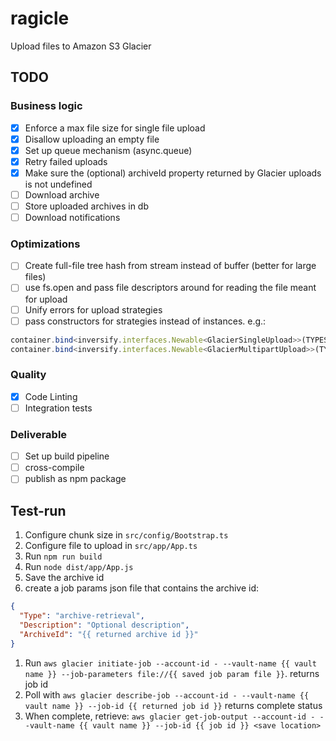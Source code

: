 # ragicle
Upload files to Amazon S3 Glacier

## TODO

### Business logic
* [x] Enforce a max file size for single file upload
* [x] Disallow uploading an empty file
* [x] Set up queue mechanism (async.queue)
* [x] Retry failed uploads
* [x] Make sure the (optional) archiveId property returned by Glacier uploads is not undefined
* [ ] Download archive
* [ ] Store uploaded archives in db
* [ ] Download notifications

### Optimizations
* [ ] Create full-file tree hash from stream instead of buffer (better for large files)
* [ ] use fs.open and pass file descriptors around for reading the file meant for upload
* [ ] Unify errors for upload strategies
* [ ] pass constructors for strategies instead of instances. e.g.:
```typescript
container.bind<inversify.interfaces.Newable<GlacierSingleUpload>>(TYPES.GlacierSingleStrategy).toConstructor<GlacierSingleUpload>(GlacierSingleUpload)
container.bind<inversify.interfaces.Newable<GlacierMultipartUpload>>(TYPES.GlacierMultipartStrategy)  .toConstructor<GlacierSingleUpload>(GlacierSingleUpload)
```
### Quality
* [x] Code Linting
* [ ] Integration tests

### Deliverable
* [ ] Set up build pipeline
* [ ] cross-compile
* [ ] publish as npm package

## Test-run
1. Configure chunk size in `src/config/Bootstrap.ts`
1. Configure file to upload in `src/app/App.ts`
1. Run `npm run build`
1. Run `node dist/app/App.js`
1. Save the archive id
1. create a job params json file that contains the archive id:
```json
{
  "Type": "archive-retrieval",
  "Description": "Optional description",
  "ArchiveId": "{{ returned archive id }}"
}
```
1. Run `aws glacier initiate-job --account-id - --vault-name {{ vault name }} --job-parameters file://{{ saved job param file }}`.
returns job id
1. Poll with `aws glacier describe-job --account-id - --vault-name {{ vault name }} --job-id {{ returned job id }}`
returns complete status
1. When complete, retrieve: `aws glacier get-job-output --account-id - --vault-name {{ vault name }} --job-id {{ job id }} <save location>`
